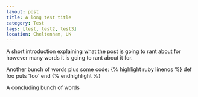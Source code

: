 ```yaml
--- 
layout: post
title: A long test title
category: Test
tags: [test, test2, test3]
location: Cheltenham, UK
---
```


A short introduction explaining what the post is going to rant about for however many words it is going to rant about it for.

Another bunch of words plus some code:
{% highlight ruby linenos %}
def foo
  puts 'foo'
end
{% endhighlight %}

A concluding bunch of words